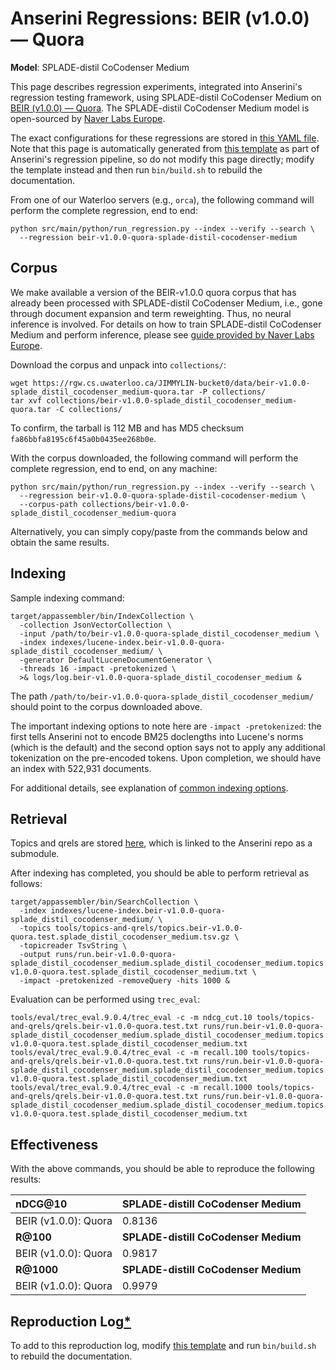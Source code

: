 # Anserini Regressions: BEIR (v1.0.0) &mdash; Quora

**Model**: SPLADE-distil CoCodenser Medium

This page describes regression experiments, integrated into Anserini's regression testing framework, using SPLADE-distil CoCodenser Medium on [BEIR (v1.0.0) &mdash; Quora](http://beir.ai/).
The SPLADE-distil CoCodenser Medium model is open-sourced by [Naver Labs Europe](https://europe.naverlabs.com/research/machine-learning-and-optimization/splade-models).

The exact configurations for these regressions are stored in [this YAML file](../../src/main/resources/regression/beir-v1.0.0-quora-splade-distil-cocodenser-medium.yaml).
Note that this page is automatically generated from [this template](../../src/main/resources/docgen/templates/beir-v1.0.0-quora-splade-distil-cocodenser-medium.template) as part of Anserini's regression pipeline, so do not modify this page directly; modify the template instead and then run `bin/build.sh` to rebuild the documentation.

From one of our Waterloo servers (e.g., `orca`), the following command will perform the complete regression, end to end:

```
python src/main/python/run_regression.py --index --verify --search \
  --regression beir-v1.0.0-quora-splade-distil-cocodenser-medium
```

## Corpus

We make available a version of the BEIR-v1.0.0 quora corpus that has already been processed with SPLADE-distil CoCodenser Medium, i.e., gone through document expansion and term reweighting.
Thus, no neural inference is involved.
For details on how to train SPLADE-distil CoCodenser Medium and perform inference, please see [guide provided by Naver Labs Europe](https://github.com/naver/splade/tree/main/anserini_evaluation).

Download the corpus and unpack into `collections/`:

```
wget https://rgw.cs.uwaterloo.ca/JIMMYLIN-bucket0/data/beir-v1.0.0-splade_distil_cocodenser_medium-quora.tar -P collections/
tar xvf collections/beir-v1.0.0-splade_distil_cocodenser_medium-quora.tar -C collections/
```

To confirm, the tarball is 112 MB and has MD5 checksum `fa86bbfa8195c6f45a0b0435ee268b0e`.

With the corpus downloaded, the following command will perform the complete regression, end to end, on any machine:

```
python src/main/python/run_regression.py --index --verify --search \
  --regression beir-v1.0.0-quora-splade-distil-cocodenser-medium \
  --corpus-path collections/beir-v1.0.0-splade_distil_cocodenser_medium-quora
```

Alternatively, you can simply copy/paste from the commands below and obtain the same results.

## Indexing

Sample indexing command:

```
target/appassembler/bin/IndexCollection \
  -collection JsonVectorCollection \
  -input /path/to/beir-v1.0.0-quora-splade_distil_cocodenser_medium \
  -index indexes/lucene-index.beir-v1.0.0-quora-splade_distil_cocodenser_medium/ \
  -generator DefaultLuceneDocumentGenerator \
  -threads 16 -impact -pretokenized \
  >& logs/log.beir-v1.0.0-quora-splade_distil_cocodenser_medium &
```

The path `/path/to/beir-v1.0.0-quora-splade_distil_cocodenser_medium/` should point to the corpus downloaded above.

The important indexing options to note here are `-impact -pretokenized`: the first tells Anserini not to encode BM25 doclengths into Lucene's norms (which is the default) and the second option says not to apply any additional tokenization on the pre-encoded tokens.
Upon completion, we should have an index with 522,931 documents.

For additional details, see explanation of [common indexing options](../../docs/common-indexing-options.md).

## Retrieval

Topics and qrels are stored [here](https://github.com/castorini/anserini-tools/tree/master/topics-and-qrels), which is linked to the Anserini repo as a submodule.

After indexing has completed, you should be able to perform retrieval as follows:

```
target/appassembler/bin/SearchCollection \
  -index indexes/lucene-index.beir-v1.0.0-quora-splade_distil_cocodenser_medium/ \
  -topics tools/topics-and-qrels/topics.beir-v1.0.0-quora.test.splade_distil_cocodenser_medium.tsv.gz \
  -topicreader TsvString \
  -output runs/run.beir-v1.0.0-quora-splade_distil_cocodenser_medium.splade_distil_cocodenser_medium.topics.beir-v1.0.0-quora.test.splade_distil_cocodenser_medium.txt \
  -impact -pretokenized -removeQuery -hits 1000 &
```

Evaluation can be performed using `trec_eval`:

```
tools/eval/trec_eval.9.0.4/trec_eval -c -m ndcg_cut.10 tools/topics-and-qrels/qrels.beir-v1.0.0-quora.test.txt runs/run.beir-v1.0.0-quora-splade_distil_cocodenser_medium.splade_distil_cocodenser_medium.topics.beir-v1.0.0-quora.test.splade_distil_cocodenser_medium.txt
tools/eval/trec_eval.9.0.4/trec_eval -c -m recall.100 tools/topics-and-qrels/qrels.beir-v1.0.0-quora.test.txt runs/run.beir-v1.0.0-quora-splade_distil_cocodenser_medium.splade_distil_cocodenser_medium.topics.beir-v1.0.0-quora.test.splade_distil_cocodenser_medium.txt
tools/eval/trec_eval.9.0.4/trec_eval -c -m recall.1000 tools/topics-and-qrels/qrels.beir-v1.0.0-quora.test.txt runs/run.beir-v1.0.0-quora-splade_distil_cocodenser_medium.splade_distil_cocodenser_medium.topics.beir-v1.0.0-quora.test.splade_distil_cocodenser_medium.txt
```

## Effectiveness

With the above commands, you should be able to reproduce the following results:

| **nDCG@10**                                                                                                  | **SPLADE-distill CoCodenser Medium**|
|:-------------------------------------------------------------------------------------------------------------|-----------|
| BEIR (v1.0.0): Quora                                                                                         | 0.8136    |
| **R@100**                                                                                                    | **SPLADE-distill CoCodenser Medium**|
| BEIR (v1.0.0): Quora                                                                                         | 0.9817    |
| **R@1000**                                                                                                   | **SPLADE-distill CoCodenser Medium**|
| BEIR (v1.0.0): Quora                                                                                         | 0.9979    |


## Reproduction Log[*](reproducibility.md)

To add to this reproduction log, modify [this template](../../src/main/resources/docgen/templates/beir-v1.0.0-quora-splade-distil-cocodenser-medium.template) and run `bin/build.sh` to rebuild the documentation.
